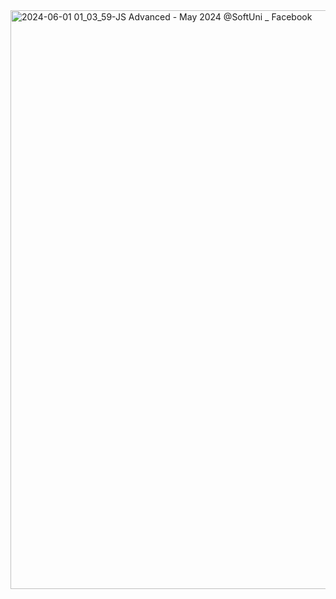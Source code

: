 
<img width="926" alt="2024-06-01 01_03_59-JS Advanced - May 2024 @SoftUni _ Facebook" src="https://github.com/svetlanasieber/Software-Engineering--Path-SoftUni/assets/135451084/8fa0e33b-bfe0-4a00-893e-bc9a89087c6d">

